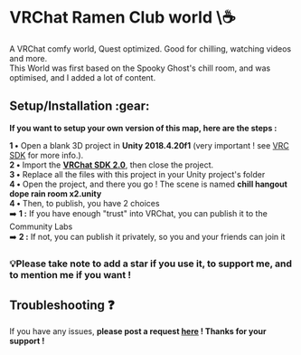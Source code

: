# VRChat Ramen Club world \☕
                       
A VRChat comfy world, Quest optimized. Good for chilling, watching videos and more.       
This World was first based on the Spooky Ghost's chill room, and was optimised, and I added a lot of content.              
                 
## Setup/Installation \:gear:
           
**If you want to setup your own version of this map, here are the steps :**          
      
__1 •__ Open a blank 3D project in **Unity 2018.4.20f1** (very important ! see [VRC SDK](https://docs.vrchat.com/docs/setting-up-the-sdk) for more info.).             
__2 •__ Import the [**VRChat SDK 2.0**](https://vrchat.com/home/download), then close the project.            
__3 •__ Replace all the files with this project in your Unity project's folder            
__4 •__ Open the project, and there you go ! The scene is named __chill hangout dope rain room x2.unity__             
__4 •__ Then, to publish, you have 2 choices                  
        :arrow_right: **1 :** If you have enough "trust" into VRChat, you can publish it to the Community Labs                
        :arrow_right: **2 :** If not, you can publish it privately, so you and your friends can join it                
### :bulb:**Please take note to add a star if you use it, to support me, and to mention me if you want !**                  

## Troubleshooting :question:

If you have any issues, __please post a request [here](https://github.com/Geshii/vrc-chill-world/issues) ! Thanks for your support !__

